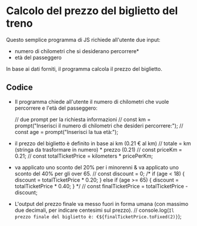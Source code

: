 # Calcolo del prezzo del biglietto del treno

Questo semplice programma di JS richiede all'utente due input:
- numero di chilometri che si desiderano percorrere*
- età del passeggero

In base ai dati forniti, il programma calcola il prezzo del biglietto. 

## Codice

 - Il programma chiede all'utente il numero di chilometri che vuole percorrere e l'età del passeggero:

   // due prompt per la richiesta informazioni
   // const km = prompt("Inserisci il numero di chilometri che desideri percorrere:");
   // const age = prompt("Inserisci la tua età:");


 - il prezzo del biglietto è definito in base ai km (0.21 € al km)
   // totale = km (stringa da trasformare in numero) * prezzo (0.21)
   // const priceKm = 0.21;
   // const totalTicketPrice = kilometers * pricePerKm;

 - va applicato uno sconto del 20% per i minorenni & va applicato uno sconto del 40% per gli over 65.
   // const discount = 0;
   /* if (age < 18) {
         discount = totalTicketPrice * 0.20;
      } else if (age >= 65) {
         discount = totalTicketPrice * 0.40;
      }
   */
   // const finalTicketPrice = totalTicketPrice - discount;

 - L'output del prezzo finale va messo fuori in forma umana (con massimo due decimali, per indicare centesimi sul prezzo).
   // console.log(`Il prezzo finale del biglietto è: €${finalTicketPrice.toFixed(2)}`);
